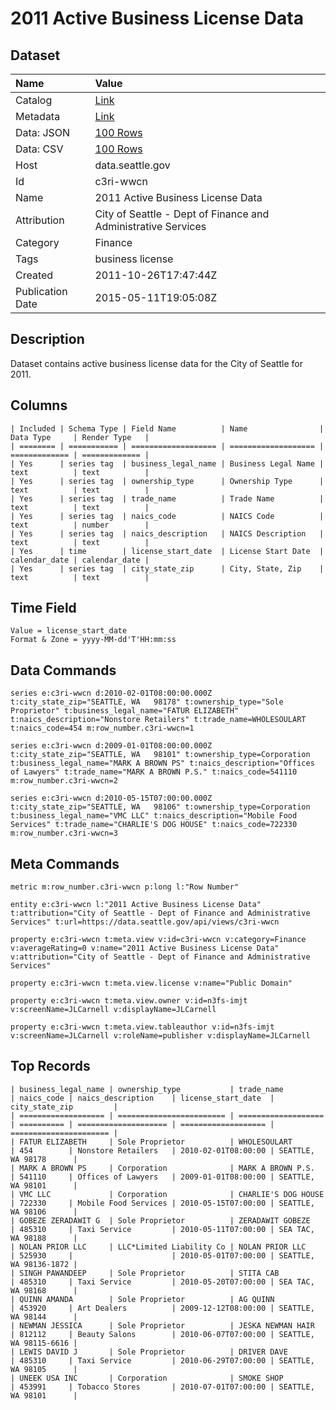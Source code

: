 # 2011 Active Business License Data

## Dataset

| Name | Value |
| :--- | :---- |
| Catalog | [Link](https://catalog.data.gov/dataset/2011-active-business-license-data-d8e86) |
| Metadata | [Link](https://data.seattle.gov/api/views/c3ri-wwcn) |
| Data: JSON | [100 Rows](https://data.seattle.gov/api/views/c3ri-wwcn/rows.json?max_rows=100) |
| Data: CSV | [100 Rows](https://data.seattle.gov/api/views/c3ri-wwcn/rows.csv?max_rows=100) |
| Host | data.seattle.gov |
| Id | c3ri-wwcn |
| Name | 2011 Active Business License Data |
| Attribution | City of Seattle - Dept of Finance and Administrative Services |
| Category | Finance |
| Tags | business license |
| Created | 2011-10-26T17:47:44Z |
| Publication Date | 2015-05-11T19:05:08Z |

## Description

Dataset contains active business license data for the City of Seattle for 2011.

## Columns

```ls
| Included | Schema Type | Field Name          | Name                | Data Type     | Render Type   |
| ======== | =========== | =================== | =================== | ============= | ============= |
| Yes      | series tag  | business_legal_name | Business Legal Name | text          | text          |
| Yes      | series tag  | ownership_type      | Ownership Type      | text          | text          |
| Yes      | series tag  | trade_name          | Trade Name          | text          | text          |
| Yes      | series tag  | naics_code          | NAICS Code          | text          | number        |
| Yes      | series tag  | naics_description   | NAICS Description   | text          | text          |
| Yes      | time        | license_start_date  | License Start Date  | calendar_date | calendar_date |
| Yes      | series tag  | city_state_zip      | City, State, Zip    | text          | text          |
```

## Time Field

```ls
Value = license_start_date
Format & Zone = yyyy-MM-dd'T'HH:mm:ss
```

## Data Commands

```ls
series e:c3ri-wwcn d:2010-02-01T08:00:00.000Z t:city_state_zip="SEATTLE, WA   98178" t:ownership_type="Sole Proprietor" t:business_legal_name="FATUR ELIZABETH" t:naics_description="Nonstore Retailers" t:trade_name=WHOLESOULART t:naics_code=454 m:row_number.c3ri-wwcn=1

series e:c3ri-wwcn d:2009-01-01T08:00:00.000Z t:city_state_zip="SEATTLE, WA   98101" t:ownership_type=Corporation t:business_legal_name="MARK A BROWN PS" t:naics_description="Offices of Lawyers" t:trade_name="MARK A BROWN P.S." t:naics_code=541110 m:row_number.c3ri-wwcn=2

series e:c3ri-wwcn d:2010-05-15T07:00:00.000Z t:city_state_zip="SEATTLE, WA   98106" t:ownership_type=Corporation t:business_legal_name="VMC LLC" t:naics_description="Mobile Food Services" t:trade_name="CHARLIE'S DOG HOUSE" t:naics_code=722330 m:row_number.c3ri-wwcn=3
```

## Meta Commands

```ls
metric m:row_number.c3ri-wwcn p:long l:"Row Number"

entity e:c3ri-wwcn l:"2011 Active Business License Data" t:attribution="City of Seattle - Dept of Finance and Administrative Services" t:url=https://data.seattle.gov/api/views/c3ri-wwcn

property e:c3ri-wwcn t:meta.view v:id=c3ri-wwcn v:category=Finance v:averageRating=0 v:name="2011 Active Business License Data" v:attribution="City of Seattle - Dept of Finance and Administrative Services"

property e:c3ri-wwcn t:meta.view.license v:name="Public Domain"

property e:c3ri-wwcn t:meta.view.owner v:id=n3fs-imjt v:screenName=JLCarnell v:displayName=JLCarnell

property e:c3ri-wwcn t:meta.view.tableauthor v:id=n3fs-imjt v:screenName=JLCarnell v:roleName=publisher v:displayName=JLCarnell
```

## Top Records

```ls
| business_legal_name | ownership_type           | trade_name          | naics_code | naics_description    | license_start_date  | city_state_zip         | 
| =================== | ======================== | =================== | ========== | ==================== | =================== | ====================== | 
| FATUR ELIZABETH     | Sole Proprietor          | WHOLESOULART        | 454        | Nonstore Retailers   | 2010-02-01T08:00:00 | SEATTLE, WA 98178      | 
| MARK A BROWN PS     | Corporation              | MARK A BROWN P.S.   | 541110     | Offices of Lawyers   | 2009-01-01T08:00:00 | SEATTLE, WA 98101      | 
| VMC LLC             | Corporation              | CHARLIE'S DOG HOUSE | 722330     | Mobile Food Services | 2010-05-15T07:00:00 | SEATTLE, WA 98106      | 
| GOBEZE ZERADAWIT G  | Sole Proprietor          | ZERADAWIT GOBEZE    | 485310     | Taxi Service         | 2010-05-11T07:00:00 | SEA TAC, WA 98188      | 
| NOLAN PRIOR LLC     | LLC*Limited Liability Co | NOLAN PRIOR LLC     | 525930     |                      | 2010-05-01T07:00:00 | SEATTLE, WA 98136-1872 | 
| SINGH PAWANDEEP     | Sole Proprietor          | STITA CAB           | 485310     | Taxi Service         | 2010-05-20T07:00:00 | SEA TAC, WA 98168      | 
| QUINN AMANDA        | Sole Proprietor          | AG QUINN            | 453920     | Art Dealers          | 2009-12-12T08:00:00 | SEATTLE, WA 98144      | 
| NEWMAN JESSICA      | Sole Proprietor          | JESKA NEWMAN HAIR   | 812112     | Beauty Salons        | 2010-06-07T07:00:00 | SEATTLE, WA 98115-6616 | 
| LEWIS DAVID J       | Sole Proprietor          | DRIVER DAVE         | 485310     | Taxi Service         | 2010-06-29T07:00:00 | SEATTLE, WA 98105      | 
| UNEEK USA INC       | Corporation              | SMOKE SHOP          | 453991     | Tobacco Stores       | 2010-07-01T07:00:00 | SEATTLE, WA 98101      | 
```